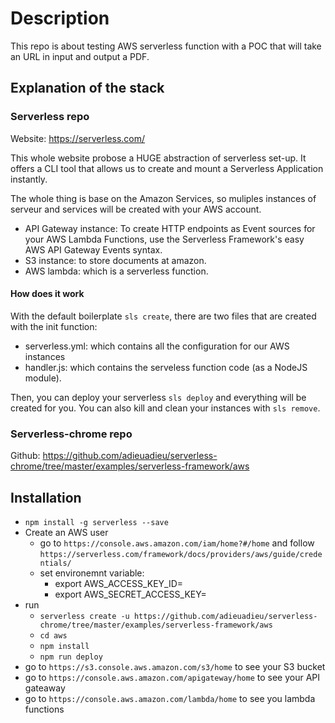 # Description
This repo is about testing AWS serverless function with a POC that will take an URL in input and output a PDF.

## Explanation of the stack

### Serverless repo
Website: https://serverless.com/

This whole website probose a HUGE abstraction of serverless set-up. It offers a CLI tool that allows us to create and mount a Serverless Application instantly.

The whole thing is base on the Amazon Services, so muliples instances of serveur and services will be created with your AWS account.
- API Gateway instance: To create HTTP endpoints as Event sources for your AWS Lambda Functions, use the Serverless Framework's easy AWS API Gateway Events syntax.
- S3 instance: to store documents at amazon.
- AWS lambda: which is a serverless function.

#### How does it work
With the default boilerplate `sls create`, there are two files that are created with the init function:
- serverless.yml: which contains all the configuration for our AWS instances
- handler.js: which contains the serveless function code (as a NodeJS module).

Then, you can deploy your serverless `sls deploy` and everything will be created for you. You can also kill and clean your instances with `sls remove`.

### Serverless-chrome repo
Github: https://github.com/adieuadieu/serverless-chrome/tree/master/examples/serverless-framework/aws


## Installation

- `npm install -g serverless --save`
- Create an AWS user
    - go to `https://console.aws.amazon.com/iam/home?#/home` and follow `https://serverless.com/framework/docs/providers/aws/guide/credentials/`
    - set environemnt variable:
        - export AWS_ACCESS_KEY_ID=
        - export AWS_SECRET_ACCESS_KEY=
- run
    - `serverless create -u https://github.com/adieuadieu/serverless-chrome/tree/master/examples/serverless-framework/aws`
    - `cd aws`
    - `npm install`
    - `npm run deploy`
- go to `https://s3.console.aws.amazon.com/s3/home` to see your S3 bucket
- go to `https://console.aws.amazon.com/apigateway/home` to see your API gateaway
- go to `https://console.aws.amazon.com/lambda/home` to see you lambda functions
